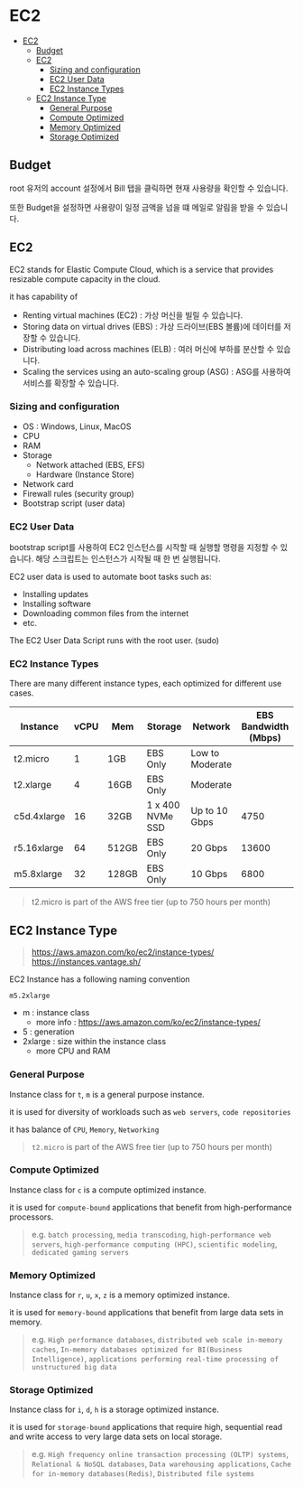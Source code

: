 # EC2

- [EC2](#ec2)
  - [Budget](#budget)
  - [EC2](#ec2-1)
    - [Sizing and configuration](#sizing-and-configuration)
    - [EC2 User Data](#ec2-user-data)
    - [EC2 Instance Types](#ec2-instance-types)
  - [EC2 Instance Type](#ec2-instance-type)
    - [General Purpose](#general-purpose)
    - [Compute Optimized](#compute-optimized)
    - [Memory Optimized](#memory-optimized)
    - [Storage Optimized](#storage-optimized)

## Budget

root 유저의 account 설정에서 Bill 탭을 클릭하면 현재 사용량을 확인할 수 있습니다.

또한 Budget을 설정하면 사용량이 일정 금액을 넘을 떄 메일로 알림을 받을 수 있습니다.

## EC2

EC2 stands for Elastic Compute Cloud,
which is a service that provides resizable compute capacity in the cloud.

it has capability of

- Renting virtual machines (EC2) : 가상 머신을 빌릴 수 있습니다.
- Storing data on virtual drives (EBS) : 가상 드라이브(EBS 볼륨)에 데이터를 저장할 수 있습니다.
- Distributing load across machines (ELB) : 여러 머신에 부하를 분산할 수 있습니다.
- Scaling the services using an auto-scaling group (ASG) : ASG를 사용하여 서비스를 확장할 수 있습니다.

### Sizing and configuration

- OS : Windows, Linux, MacOS
- CPU
- RAM
- Storage
    - Network attached (EBS, EFS)
    - Hardware (Instance Store)
- Network card
- Firewall rules (security group)
- Bootstrap script (user data)

### EC2 User Data

bootstrap script를 사용하여 EC2 인스턴스를 시작할 때 실행할 명령을 지정할 수 있습니다.
해당 스크립트는 인스턴스가 시작될 때 한 번 실행됩니다.

EC2 user data is used to automate boot tasks such as:

- Installing updates
- Installing software
- Downloading common files from the internet
- etc.

The EC2 User Data Script runs with the root user. (sudo)

### EC2 Instance Types

There are many different instance types, each optimized for different use cases.

| Instance    | vCPU | Mem   | Storage          | Network         | EBS Bandwidth (Mbps) |
|-------------|------|-------|------------------|-----------------|----------------------|
| t2.micro    | 1    | 1GB   | EBS Only         | Low to Moderate |                      |
| t2.xlarge   | 4    | 16GB  | EBS Only         | Moderate        |                      |
| c5d.4xlarge | 16   | 32GB  | 1 x 400 NVMe SSD | Up to 10 Gbps   | 4750                 |
| r5.16xlarge | 64   | 512GB | EBS Only         | 20 Gbps         | 13600                |
| m5.8xlarge  | 32   | 128GB | EBS Only         | 10 Gbps         | 6800                 |

> t2.micro is part of the AWS free tier (up to 750 hours per month)

## EC2 Instance Type

> https://aws.amazon.com/ko/ec2/instance-types/  
> https://instances.vantage.sh/

EC2 Instance has a following naming convention

```
m5.2xlarge
```

- m : instance class
  - more info : https://aws.amazon.com/ko/ec2/instance-types/
- 5 : generation
- 2xlarge : size within the instance class
  - more CPU and RAM

### General Purpose

Instance class for `t`, `m` is a general purpose instance. 

it is used for diversity of workloads such as `web servers`, `code repositories`

it has balance of `CPU`, `Memory`, `Networking`

> `t2.micro` is part of the AWS free tier (up to 750 hours per month)

### Compute Optimized

Instance class for `c` is a compute optimized instance.

it is used for `compute-bound` applications that benefit from high-performance processors.

> e.g. `batch processing`, `media transcoding`, `high-performance web servers`,
`high-performance computing (HPC)`, `scientific modeling`, `dedicated gaming servers`

### Memory Optimized

Instance class for `r`, `u`, `x`, `z` is a memory optimized instance.

it is used for `memory-bound` applications that benefit from large data sets in memory.

> e.g. `High performance databases`, `distributed web scale in-memory caches`,
`In-memory databases optimized for BI(Business Intelligence)`,
`applications performing real-time processing of unstructured big data`

### Storage Optimized

Instance class for `i`, `d`, `h` is a storage optimized instance.

it is used for `storage-bound` applications that require 
high, sequential read and write access
to very large data sets on local storage.

> e.g. `High frequency online transaction processing (OLTP) systems`,
> `Relational & NoSQL databases`, `Data warehousing applications`,
> `Cache for in-memory databases(Redis)`, `Distributed file systems`



